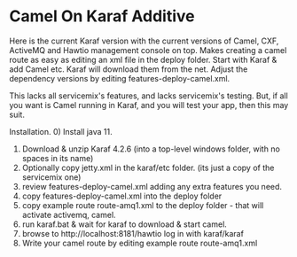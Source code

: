# Camel On Karaf Additive

Here is the current Karaf version with the current versions of Camel, CXF, ActiveMQ and Hawtio management console on top.
Makes creating a camel route as easy as editing an xml file in the deploy folder. 
Start with Karaf & add Camel etc.  Karaf will download them from the net.  Adjust the dependency versions by editing features-deploy-camel.xml.

This lacks all servicemix's features, and lacks servicemix's testing.
But, if all you want is Camel running in Karaf, and you will test your app, then this may suit.

Installation.
0) Install java 11.
1) Download & unzip Karaf 4.2.6 (into a top-level windows folder, with no spaces in its name)
2) Optionally copy jetty.xml in the karaf/etc folder. (its just a copy of the servicemix one)
3) review features-deploy-camel.xml adding any extra features you need.
4) copy features-deploy-camel.xml into the deploy folder
5) copy example route route-amq1.xml to the deploy folder - that will activate activemq, camel.
6) run karaf.bat & wait for karaf to download & start camel.
7) browse to http://localhost:8181/hawtio log in with karaf/karaf
8) Write your camel route by editing example route route-amq1.xml

